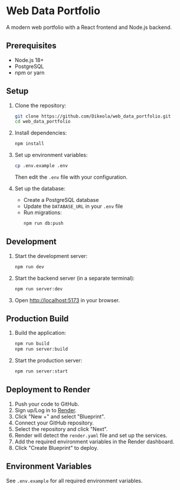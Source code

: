 # Web Data Portfolio

A modern web portfolio with a React frontend and Node.js backend.

## Prerequisites

- Node.js 18+
- PostgreSQL
- npm or yarn

## Setup

1. Clone the repository:
   ```bash
   git clone https://github.com/Dikeola/web_data_portfolio.git
   cd web_data_portfolio
   ```

2. Install dependencies:
   ```bash
   npm install
   ```

3. Set up environment variables:
   ```bash
   cp .env.example .env
   ```
   Then edit the `.env` file with your configuration.

4. Set up the database:
   - Create a PostgreSQL database
   - Update the `DATABASE_URL` in your `.env` file
   - Run migrations:
     ```bash
     npm run db:push
     ```

## Development

1. Start the development server:
   ```bash
   npm run dev
   ```

2. Start the backend server (in a separate terminal):
   ```bash
   npm run server:dev
   ```

3. Open [http://localhost:5173](http://localhost:5173) in your browser.

## Production Build

1. Build the application:
   ```bash
   npm run build
   npm run server:build
   ```

2. Start the production server:
   ```bash
   npm run server:start
   ```

## Deployment to Render

1. Push your code to GitHub.
2. Sign up/Log in to [Render](https://render.com/).
3. Click "New +" and select "Blueprint".
4. Connect your GitHub repository.
5. Select the repository and click "Next".
6. Render will detect the `render.yaml` file and set up the services.
7. Add the required environment variables in the Render dashboard.
8. Click "Create Blueprint" to deploy.

## Environment Variables

See `.env.example` for all required environment variables.
